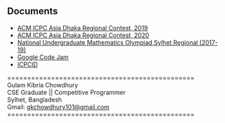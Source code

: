 ## Documents

* [ACM ICPC Asia Dhaka Regional Contest, 2019](https://github.com/GK-CPP/Documents-File/tree/master/ACM%20ICPC%20Asia%20Dhaka%20Regional%20Contest%2C%202019)
* [ACM ICPC Asia Dhaka Regional Contest, 2020](https://github.com/GK-CPP/Documents-File/tree/master/ACM%20ICPC%20Asia%20Dhaka%20Regional%20Contest%2C%202020)
* [National Undergraduate Mathematics Olympiad Sylhet Regional (2017-19)](https://github.com/GK-CPP/Documents-File/tree/master/National%20Undergraduate%20Mathematics%20Olympiad%20Sylhet%20Regional%202017%2C2018%2C2019)
* [Google Code Jam](https://github.com/GK-CPP/Documents-File/tree/master/Google%20Code%20Jam)
* [ICPCID](https://github.com/GK-CPP/Documents-File/blob/master/Mr.%20Gulam%20Kibria%20Chowdhury%20_%20ICPCID.pdf)

=============================================== <br> 
Gulam Kibria Chowdhury <br>
CSE Graduate || Competitive Programmer <br>
Sylhet, Bangladesh <br>
Gmail: gkchowdhury101@gmail.com <br>
=============================================== <br>
